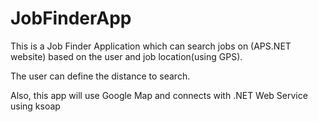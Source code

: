 JobFinderApp
============

This is a Job Finder Application which can search jobs on (APS.NET website) based on the user and job location(using GPS).

The user can define the distance to search.

Also, this app will use Google Map and connects with .NET Web Service using ksoap 
